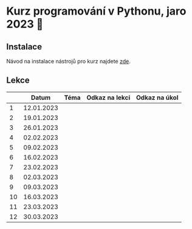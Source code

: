 # Kurz programování v Pythonu, jaro 2023 :snake:

## Instalace
Návod na instalace nástrojů pro kurz najdete [zde](./INSTALACE.md).

<!-- ## Odevzdávání úkolů
Návod na odevzdávání úkolů najdete [zde](./ODEVZDAVANI-UKOLU.md).

* Na každý úkol je 14 dní na vypracování. Termín je stanovený zejména proto, aby se úkoly k vypracování nehromadily ani pro ty, 
kdo je vypracováváj9, ani pro ty, kdo je opravují.

* Výjimka je pro úkol z první lekce, jehož hlavním cílem je vyzkoušet si systém odevzdávání. Pokud můžeš, odevzdej ho (alespoň jeho testovací verzi)
prosím do začátku druhé lekce. -->

## Lekce

|    | Datum     | Téma             | Odkaz na lekci                                                           | Odkaz na úkol
| -- | --------- | ---------------- | ------------------------------------------------------------------------ | -------------
| 1  | 12.01.2023 |    | | 
| 2  | 19.01.2023 |    | | 
| 3  | 26.01.2023 |    | | 
| 4  | 02.02.2023 |    | | 
| 5  | 09.02.2023 |    | | 
| 6  | 16.02.2023 |    | | 
| 7  | 23.02.2023 |    | | 
| 8  | 02.03.2023 |    | | 
| 9  | 09.03.2023 |    | | 
| 10 | 16.03.2023 |    | | 
| 11 | 23.03.2023 |    | | 
| 12 | 30.03.2023 |    | | 
